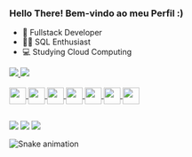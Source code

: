 ### Hello There! Bem-vindo ao meu Perfil :)

- 🔭 Fullstack Developer
- 🐱‍👤 SQL Enthusiast
- 💻 Studying Cloud Computing


<div>
  <a href="github.com/Serinolli">
    <img src="https://github-readme-stats.vercel.app/api?username=serinolli&count_private=true&show_icons=true&theme=vision-friendly-dark">
<!--     <img src="https://github-readme-stats.vercel.app/api/top-langs/?username=serinolli&theme=dark"> -->
  <img src="https://github-readme-streak-stats.herokuapp.com?user=Serinolli&theme=dark&date_format=j%2Fn%5B%2FY%5D">
</div>
 <div style="display:inline_block"><br>
  <img align="center" height="30" weight="40" src="https://cdn.jsdelivr.net/gh/devicons/devicon/icons/angularjs/angularjs-original.svg" />
     <img align="center" height="30" weight="40" src="https://cdn.jsdelivr.net/gh/devicons/devicon/icons/csharp/csharp-original.svg" />
     <img align="center" height="30" weight="40" src="https://cdn.jsdelivr.net/gh/devicons/devicon/icons/html5/html5-original.svg" />
     <img align="center" height="30" weight="40" src="https://cdn.jsdelivr.net/gh/devicons/devicon/icons/css3/css3-original.svg" />          
     <img align="center" height="30" weight="40" src="https://cdn.jsdelivr.net/gh/devicons/devicon/icons/mysql/mysql-original.svg" /> 
     <img align="center" height="30" weight="40" src="https://cdn.jsdelivr.net/gh/devicons/devicon/icons/ionic/ionic-original.svg" />              
     <img align="center" height="30" weight="40" src="https://cdn.jsdelivr.net/gh/devicons/devicon/icons/android/android-original.svg" />
</div>         

  ##
  
  <div> 
  <a href="https://instagram.com/rafael_serinolli" target="_blank"><img src="https://img.shields.io/badge/-Instagram-%23E4405F?style=for-the-badge&logo=instagram&logoColor=white" target="_blank"></a> 
  <a href = "mailto:rafael.serinolli2@gmail.com"><img src="https://img.shields.io/badge/-Gmail-%23333?style=for-the-badge&logo=gmail&logoColor=white" target="_blank"></a>
  <a href="https://www.linkedin.com/in/serinolli" target="_blank"><img src="https://img.shields.io/badge/-LinkedIn-%230077B5?style=for-the-badge&logo=linkedin&logoColor=white" target="_blank"></a> 
 
  ![Snake animation](https://github.com/serinolli/serinolli/blob/output/github-contribution-grid-snake.svg)
 
</div>
